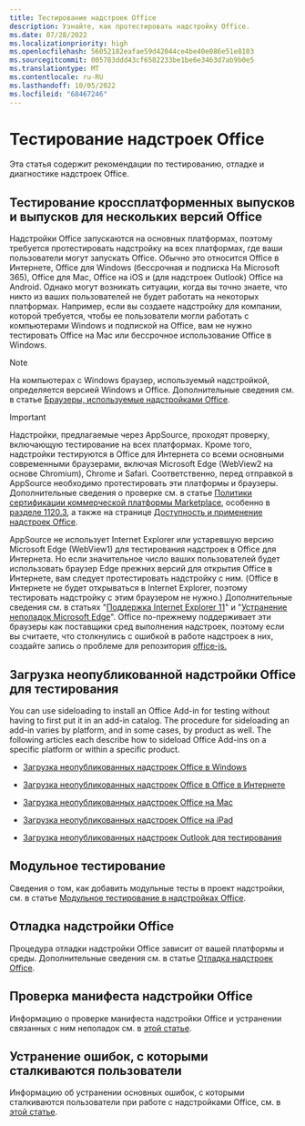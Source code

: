 ```yaml
---
title: Тестирование надстроек Office
description: Узнайте, как протестировать надстройку Office.
ms.date: 07/28/2022
ms.localizationpriority: high
ms.openlocfilehash: 56052182eafae59d42044ce4be40e086e51e8103
ms.sourcegitcommit: 005783ddd43cf6582233be1be6e3463d7ab9b0e5
ms.translationtype: MT
ms.contentlocale: ru-RU
ms.lasthandoff: 10/05/2022
ms.locfileid: "68467246"
---
```

# <a name="test-office-add-ins"></a>Тестирование надстроек Office

Эта статья содержит рекомендации по тестированию, отладке и диагностике надстроек Office.

## <a name="test-cross-platform-and-for-multiple-versions-of-office"></a>Тестирование кроссплатформенных выпусков и выпусков для нескольких версий Office

Надстройки Office запускаются на основных платформах, поэтому требуется протестировать надстройку на всех платформах, где ваши пользователи могут запускать Office. Обычно это относится Office в Интернете, Office для Windows (бессрочная и подписка На Microsoft 365), Office для Mac, Office на iOS и (для надстроек Outlook) Office на Android. Однако могут возникать ситуации, когда вы точно знаете, что никто из ваших пользователей не будет работать на некоторых платформах. Например, если вы создаете надстройку для компании, которой требуется, чтобы ее пользователи могли работать с компьютерами Windows и подпиской на Office, вам не нужно тестировать Office на Mac или бессрочное использование Office в Windows.

> [!NOTE]
> На компьютерах с Windows браузер, используемый надстройкой, определяется версией Windows и Office. Дополнительные сведения см. в статье [Браузеры, используемые надстройками Office](../concepts/browsers-used-by-office-web-add-ins.md).

> [!IMPORTANT]
> Надстройки, предлагаемые через AppSource, проходят проверку, включающую тестирование на всех платформах. Кроме того, надстройки тестируются в Office для Интернета со всеми основными современными браузерами, включая Microsoft Edge (WebView2 на основе Chromium), Chrome и Safari. Соответственно, перед отправкой в AppSource необходимо протестировать эти платформы и браузеры. Дополнительные сведения о проверке см. в статье [Политики сертификации коммерческой платформы Marketplace](/legal/marketplace/certification-policies), особенно в [разделе 1120.3](/legal/marketplace/certification-policies#11203-functionality), а также на странице [Доступность и применение надстроек Office](/javascript/api/requirement-sets).
>
> AppSource не использует Internet Explorer или устаревшую версию Microsoft Edge (WebView1) для тестирования надстроек в Office для Интернета. Но если значительное число ваших пользователей будет использовать браузер Edge прежних версий для открытия Office в Интернете, вам следует протестировать надстройку с ним. (Office в Интернете не будет открываться в Internet Explorer, поэтому тестировать надстройку с этим браузером не нужно.) Дополнительные сведения см. в статьях "[Поддержка Internet Explorer 11](../develop/support-ie-11.md)" и "[Устранение неполадок Microsoft Edge](../concepts/browsers-used-by-office-web-add-ins.md#troubleshoot-microsoft-edge-issues)". Office по-прежнему поддерживает эти браузеры как поставщики сред выполнения надстроек, поэтому если вы считаете, что столкнулись с ошибкой в работе надстроек в них, создайте запись о проблеме для репозитория [office-js.](https://github.com/OfficeDev/office-js/issues/new/choose)

## <a name="sideload-an-office-add-in-for-testing"></a>Загрузка неопубликованной надстройки Office для тестирования

You can use sideloading to install an Office Add-in for testing without having to first put it in an add-in catalog. The procedure for sideloading an add-in varies by platform, and in some cases, by product as well. The following articles each describe how to sideload Office Add-ins on a specific platform or within a specific product.

- [Загрузка неопубликованных надстроек Office в Windows](create-a-network-shared-folder-catalog-for-task-pane-and-content-add-ins.md)

- [Загрузка неопубликованных надстроек Office в Office в Интернете](sideload-office-add-ins-for-testing.md)

- [Загрузка неопубликованных надстроек Office на Mac](sideload-an-office-add-in-on-mac.md)

- [Загрузка неопубликованных надстроек Office на iPad](sideload-an-office-add-in-on-ipad.md)

- [Загрузка неопубликованных надстроек Outlook для тестирования](../outlook/sideload-outlook-add-ins-for-testing.md)

## <a name="unit-testing"></a>Модульное тестирование

Сведения о том, как добавить модульные тесты в проект надстройки, см. в статье [Модульное тестирование в надстройках Office](unit-testing.md).

## <a name="debug-an-office-add-in"></a>Отладка надстройки Office

Процедура отладки надстройки Office зависит от вашей платформы и среды. Дополнительные сведения см. в статье [Отладка надстроек Office](debug-add-ins-overview.md).

## <a name="validate-an-office-add-in-manifest"></a>Проверка манифеста надстройки Office

Информацию о проверке манифеста надстройки Office и устранении связанных с ним неполадок см. в [этой статье](troubleshoot-manifest.md).

## <a name="troubleshoot-user-errors"></a>Устранение ошибок, с которыми сталкиваются пользователи

Информацию об устранении основных ошибок, с которыми сталкиваются пользователи при работе с надстройками Office, см. в [этой статье](testing-and-troubleshooting.md).
